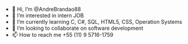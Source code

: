 - 👋 Hi, I’m @AndreBrandao88
- 👀 I’m interested in intern JOB 
- 🌱 I’m currently learning C, C#, SQL, HTML5, CSS, Operation Systems 
- 💞️ I’m looking to collaborate on software development
- 📫 How to reach me +55 (11) 9 5716-1759

<!---
AndreBrandao88/AndreBrandao88 is a ✨ special ✨ repository because its `README.md` (this file) appears on your GitHub profile.
You can click the Preview link to take a look at your changes.
--->
